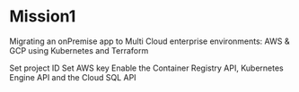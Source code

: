 # Mission1
 Migrating an onPremise app to Multi Cloud enterprise environments: AWS & GCP using Kubernetes and Terraform
 
 Set project ID
 Set AWS key
 Enable the Container Registry API, Kubernetes Engine API and the Cloud SQL API
 
